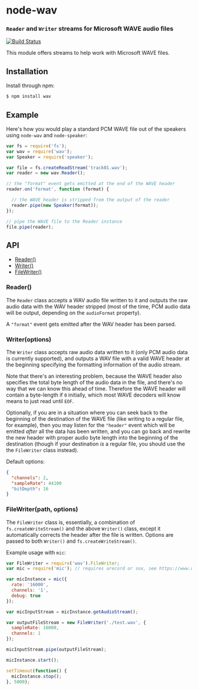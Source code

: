 node-wav
========
### `Reader` and `Writer` streams for Microsoft WAVE audio files
[![Build Status](https://secure.travis-ci.org/TooTallNate/node-wav.svg)](http://travis-ci.org/TooTallNate/node-wav)

This module offers streams to help work with Microsoft WAVE files.


Installation
------------

Install through npm:

``` bash
$ npm install wav
```


Example
-------

Here's how you would play a standard PCM WAVE file out of the speakers using
`node-wav` and `node-speaker`:

``` javascript
var fs = require('fs');
var wav = require('wav');
var Speaker = require('speaker');

var file = fs.createReadStream('track01.wav');
var reader = new wav.Reader();

// the "format" event gets emitted at the end of the WAVE header
reader.on('format', function (format) {

  // the WAVE header is stripped from the output of the reader
  reader.pipe(new Speaker(format));
});

// pipe the WAVE file to the Reader instance
file.pipe(reader);
```


API
---

  - [Reader()](#reader)
  - [Writer()](#writeroptions)
  - [FileWriter()](#filewriterpath-options)

### Reader()

The `Reader` class accepts a WAV audio file written to it and outputs the raw
audio data with the WAV header stripped (most of the time, PCM audio data will
be output, depending on the `audioFormat` property).

A `"format"` event gets emitted after the WAV header has been parsed.

### Writer(options)

The `Writer` class accepts raw audio data written to it (only PCM audio data is
currently supported), and outputs a WAV file with a valid WAVE header at the
beginning specifying the formatting information of the audio stream.

Note that there's an interesting problem, because the WAVE header also
specifies the total byte length of the audio data in the file, and there's no
way that we can know this ahead of time. Therefore the WAVE header will contain
a byte-length if `0` initially, which most WAVE decoders will know means to
just read until `EOF`.

Optionally, if you are in a situation where you can seek back to the beginning
of the destination of the WAVE file (like writing to a regular file, for
example), then you may listen for the `"header"` event which will be emitted
_after_ all the data has been written, and you can go back and rewrite the new
header with proper audio byte length into the beginning of the destination
(though if your destination _is_ a regular file, you should use the the
`FileWriter` class instead).

Default options: 

```JSON
{
  "channels": 2,
  "sampleRate": 44100
  "bitDepth": 16
}
```  


### FileWriter(path, options)

The `FileWriter` class is, essentially, a combination of `fs.createWriteStream()` and the above `Writer()` class, except it automatically corrects the header after the file is written. Options are passed to both `Writer()` and `fs.createWriteStream()`.

Example usage with `mic`:

```js
var FileWriter = require('wav').FileWriter;
var mic = require('mic'); // requires arecord or sox, see https://www.npmjs.com/package/mic

var micInstance = mic({
  rate: '16000',
  channels: '1',
  debug: true
});

var micInputStream = micInstance.getAudioStream();

var outputFileStream = new FileWriter('./test.wav', {
  sampleRate: 16000,
  channels: 1
});

micInputStream.pipe(outputFileStream);

micInstance.start();

setTimeout(function() {
  micInstance.stop();
}, 5000);
```



